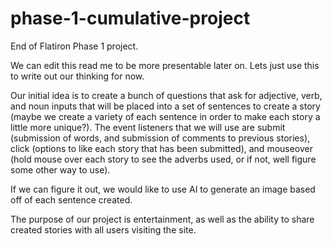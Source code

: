 # phase-1-cumulative-project
End of Flatiron Phase 1 project.

We can edit this read me to be more presentable later on. Lets just use this to write out our thinking for now.

Our initial idea is to create a bunch of questions that ask for adjective, verb, and noun inputs that will be placed into a set of sentences to create a story (maybe we create a variety of each sentence in order to make each story a little more unique?). The event listeners that we will use are submit (submission of words, and submission of comments to previous stories), click (options to like each story that has been submitted), and mouseover (hold mouse over each story to see the adverbs used, or if not, well figure some other way to use). 

If we can figure it out, we would like to use AI to generate an image based off of each sentence created. 

The purpose of our project is entertainment, as well as the ability to share created stories with all users visiting the site.

